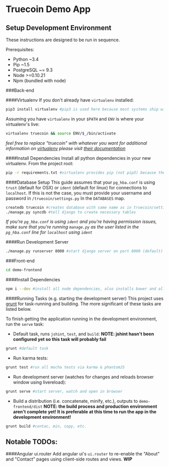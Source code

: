 Truecoin Demo App
=================

Setup Development Environment
-----------------------------
These instructions are designed to be run in sequence.

Prerequisites:
* Python ~3.4
* Pip ~1.5
* PostgreSQL ~= 9.3
* Node >=0.10.21
* Npm (bundled with node)

###Back-end

####Virtualenv
If you don't already have `virtualenv` installed:
```bash
pip3 install virtualenv #pip3 is used here because most systems ship with python 2.x; pip3 is usually for python 3.x
```

Assuming you have `virtualenv` in your `$PATH` and `ENV` is where your virtualenv's live:
```bash
virtualenv truecoin && source ENV/$_/bin/activate
```
_feel free to replace "truecoin" with whatever you want_
_for additional information on [virtualenv](http://virtualenv.readthedocs.org/en/latest/) please visit [their documentation](http://virtualenv.readthedocs.org/en/latest/)_

####Install Dependencies
Install all python dependencies in your new virtualenv. From the project root:
```bash
pip -r requirements.txt #virtualenv provides pip (not pip3) because there's only 1 python version here
```

####Database Setup
This guide assumes that your `pg_hba.conf` is using `trust` (default for OSX) or `ident` (default for linux) for connections to `localhost`. If this is not the case, you must provide your username and password in `/truecoin/settings.py` In the `DATABASES` map.
```bash
createdb truecoin #creates database with same name as in truecoin/settings.py
./manage.py syncdb #tell django to create necessary tables
```
_If you're `pg_hba.conf` is using `ident` and you're having permission issues, make sure that you're running `manage.py` as the user listed in the `pg_hba.conf` line for `localhost` using `ident`_

####Run Development Server
```bash
./manage.py runserver 8000 #start django server on port 8000 (default)
```

###Front-end
```bash
cd demo-frontend
```

####Install Dependencies
```bash
npm i --dev #install all node dependencies, also installs bower and all bower dependencies
```

####Running Tasks (e.g. starting the development server)
This project uses [grunt](http://gruntjs.com/using-the-cli) for task-running and building. The more significant of these tasks are listed below.

To finish getting the application running in the development environment, run the `serve` task:

* Default task, runs `jshint`, `test`, and `build`:
**NOTE: jshint hasn't been configured yet so this task will probably fail**
```bash
grunt #default task
```
* Run karma tests:
```bash
grunt test #run all mocha tests via karma & phantomJS
```
* Run development server (watches for changes and reloads browser window using livereload):
```bash
grunt serve #start server, watch and open in browser
```
* Build a distribution (i.e. concatenate, minify, etc.), outputs to `demo-frontend/dist`
**NOTE: the build process and production environment aren't complete yet! It is preferable at this time to run the app in the development environment!**
```bash
grunt build #contac, min, copy, etc.
```

Notable TODOs:
--------------

####Angular ui.router
Add angular ui's `ui.router` to re-enable the "About" and "Contact" pages using client-side routes and views.
**WIP**
